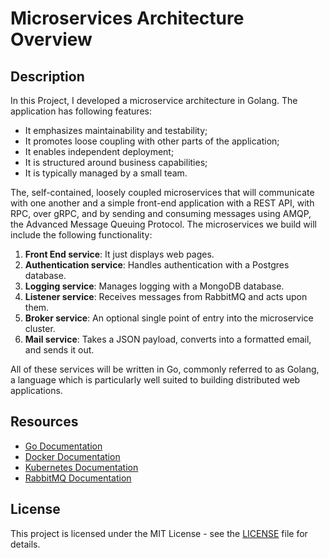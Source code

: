 # Microservices Architecture Overview

## Description
In this Project, I developed a microservice architecture in Golang. The application has following features:

- It emphasizes maintainability and testability;
- It promotes loose coupling with other parts of the application;
- It enables independent deployment;
- It is structured around business capabilities;
- It is typically managed by a small team.

The, self-contained, loosely coupled microservices that will communicate with one another and a simple front-end application with a REST API, with RPC, over gRPC, and by sending and consuming messages using AMQP, the Advanced Message Queuing Protocol. The microservices we build will include the following functionality:

1. **Front End service**: It just displays web pages.
2. **Authentication service**: Handles authentication with a Postgres database.
3. **Logging service**: Manages logging with a MongoDB database.
4. **Listener service**: Receives messages from RabbitMQ and acts upon them.
5. **Broker service**: An optional single point of entry into the microservice cluster.
6. **Mail service**: Takes a JSON payload, converts into a formatted email, and sends it out.

All of these services will be written in Go, commonly referred to as Golang, a language which is particularly well suited to building distributed web applications.


## Resources
- [Go Documentation](https://golang.org/doc/)
- [Docker Documentation](https://docs.docker.com/)
- [Kubernetes Documentation](https://kubernetes.io/docs/)
- [RabbitMQ Documentation](https://www.rabbitmq.com/documentation.html)

## License
This project is licensed under the MIT License - see the [LICENSE](LICENSE) file for details.